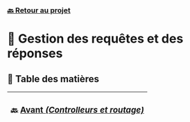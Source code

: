 ### [🔙 Retour au projet](https://github.com/theox33/Stage-Technique/blob/main/first-nest-app/HOME.md)

# 🔄 Gestion des requêtes et des réponses

## 📑 Table des matières

|<div align="left"><h3>🔙 <a href="https://github.com/theox33/Stage-Technique/blob/main/first-nest-app/Controlleurs%20et%20routage.md">Avant *(Controlleurs et routage)*</a></h3></div>|
|---|

